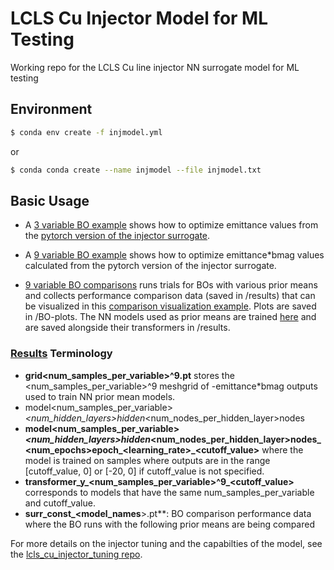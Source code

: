 # LCLS Cu Injector Model for ML Testing
Working repo for the LCLS Cu line injector NN surrogate model for ML testing

## Environment
```bash
$ conda env create -f injmodel.yml
```
or
```bash
$ conda conda create --name injmodel --file injmodel.txt
```

## Basic Usage
- A [3 variable BO example](https://github.com/sylvia5monthes/lcls_cu_injector_ml_model/blob/47486ecf454a0bb2088b07fc1163f94eba20fbc1/injector_surrogate/injector_emit_prediction_BO_3var_pytorch_example.ipynb) shows how to optimize emittance values from the [pytorch version of the injector surrogate](https://github.com/sylvia5monthes/lcls_cu_injector_ml_model/blob/a1ff4a70c573692304d8741461408cdbce9eced9/injector_surrogate/pytorch_injector_surrogate_model.py). 

- A [9 variable BO example](https://github.com/sylvia5monthes/lcls_cu_injector_ml_model/blob/47486ecf454a0bb2088b07fc1163f94eba20fbc1/injector_surrogate/injector_emit_prediction_BO_9var_pytorch_example.ipynb) shows how to optimize emittance*bmag values calculated from the pytorch version of the injector surrogate. 

- [9 variable BO comparisons](https://github.com/sylvia5monthes/lcls_cu_injector_ml_model/blob/47486ecf454a0bb2088b07fc1163f94eba20fbc1/injector_surrogate/injector_emit_prediction_BO_comparisons_9var_pytorch.ipynb) runs trials for BOs with various prior means and collects performance comparison data (saved in /results) that can be visualized in this [comparison visualization example](https://github.com/sylvia5monthes/lcls_cu_injector_ml_model/blob/47486ecf454a0bb2088b07fc1163f94eba20fbc1/injector_surrogate/BO_comparison_visualization.ipynb). Plots are saved in /BO-plots. The NN models used as prior means are trained [here](https://github.com/sylvia5monthes/lcls_cu_injector_ml_model/blob/main/injector_surrogate/BO_pytorch_9var_NN_priors.ipynb) and are saved alongside their transformers in /results. 

### [Results](https://github.com/sylvia5monthes/lcls_cu_injector_ml_model/tree/main/injector_surrogate/results) Terminology 
- **grid<num_samples_per_variable>^9.pt** stores the <num_samples_per_variable>^9 meshgrid of -emittance*bmag outputs used to train NN prior mean models.
- model<num_samples_per_variable>_<num_hidden_layers>hidden_<num_nodes_per_hidden_layer>nodes
- **model<num_samples_per_variable>_<num_hidden_layers>hidden_<num_nodes_per_hidden_layer>nodes_<num_epochs>epoch_<learning_rate>_<cutoff_value>** where the model is trained on samples where outputs are in the range [cutoff_value, 0] or [-20, 0] if cutoff_value is not specified. 
- **transformer_y_<num_samples_per_variable>^9_<cutoff_value>** corresponds to models that have the same num_samples_per_variable and cutoff_value. 
- **surr_const_<model_names**>.pt**: BO comparison performance data where the BO runs with the following prior means are being compared

For more details on the injector tuning and the capabilties of the model, see the [lcls_cu_injector_tuning repo](https://github.com/slaclab/lcls_cu_injector_tuning/).
